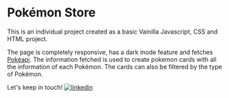 
# Pokémon Store

This is an individual project created as a basic Vainilla Javascript, CSS and HTML project.

The page is completely responsive, has a dark mode feature and fetches [Pokéapi](https://pokeapi.co/).
The information fetched is used to create pokemon cards with all the information of each Pokémon. The cards can also be filtered by the type of Pokémon.



Let's keep in touch!
[![linkedin](https://img.shields.io/badge/linkedin-0A66C2?style=for-the-badge&logo=linkedin&logoColor=white)](https://www.linkedin.com/in/manuela-gomez-estrada/)


